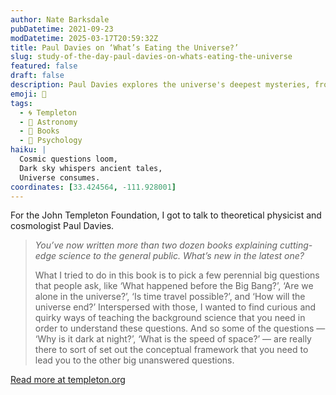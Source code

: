 ```yaml
---
author: Nate Barksdale
pubDatetime: 2021-09-23
modDatetime: 2025-03-17T20:59:32Z
title: Paul Davies on ‘What’s Eating the Universe?’
slug: study-of-the-day-paul-davies-on-whats-eating-the-universe
featured: false
draft: false
description: Paul Davies explores the universe's deepest mysteries, from the origins of the cosmos to the possibility of time travel, in his latest thought-provoking book.
emoji: 🌌
tags:
  - 🌀 Templeton
  - 🌌 Astronomy
  - 📖 Books
  - 🧠 Psychology
haiku: |
  Cosmic questions loom,  
  Dark sky whispers ancient tales,  
  Universe consumes.
coordinates: [33.424564, -111.928001]
---
```


For the John Templeton Foundation, I got to talk to theoretical physicist and cosmologist Paul Davies.

> *You’ve now written more than two dozen books explaining cutting-edge science to the general public. What’s new in the latest one?*
>
> What I tried to do in this book is to pick a few perennial big questions that people ask, like ‘What happened before the Big Bang?’, ‘Are we alone in the universe?’, ‘Is time travel possible?’, and ‘How will the universe end?’ Interspersed with those, I wanted to find curious and quirky ways of teaching the background science that you need in order to understand these questions. And so some of the questions — ‘Why is it dark at night?’, ‘What is the speed of space?’ — are really there to sort of set out the conceptual framework that you need to lead you to the other big unanswered questions.

[Read more at templeton.org](https://www.templeton.org/news/paul-davies-on-whats-eating-the-universe)
